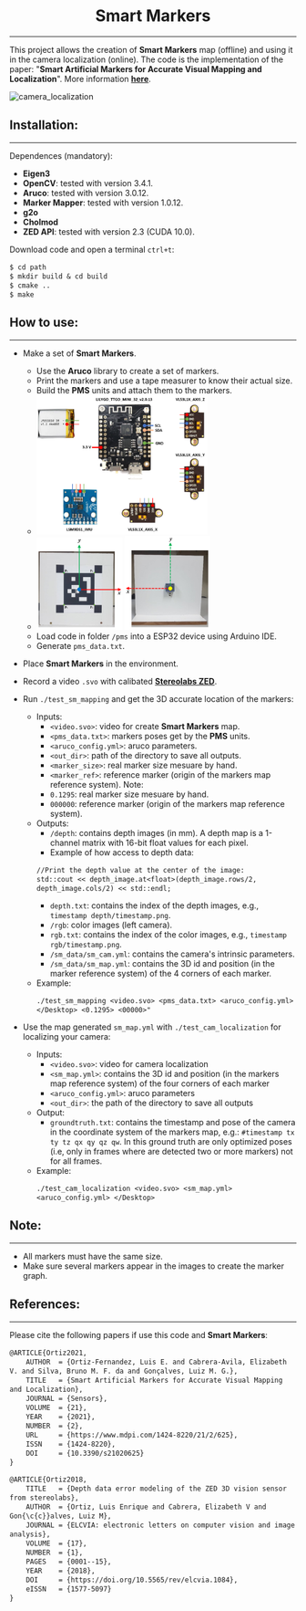 # <center> Smart Markers

---

This project allows the creation of **Smart Markers** map (offline) and using it in the camera localization (online). The code is the implementation of the paper: "**Smart Artificial Markers for Accurate Visual Mapping and Localization**". More information __[here](https://www.mdpi.com/1424-8220/21/2/625)__.

<img src="/images/camera_localization.gif" alt="camera_localization" width="1000" class="center"/>

## Installation:
---

Dependences (mandatory):

+ **Eigen3**
+ **OpenCV**: tested with version 3.4.1.
+ **Aruco**: tested with version 3.0.12.
+ **Marker Mapper**: tested with version 1.0.12.
+ **g2o**
+ **Cholmod**
+ **ZED API**: tested with version 2.3 (CUDA 10.0).

Download code and open a terminal `ctrl+t`:

    $ cd path 
    $ mkdir build & cd build 
    $ cmake .. 
    $ make

## How to use:
---

+ Make a set of **Smart Markers**.
    * Use the **Aruco** library to create a set of markers.
    * Print the markers and use a tape measurer to know their actual size. 
    * Build the **PMS** units and attach them to the markers.
    * <img src="/images/schematic.png" alt="marker_front" width="300" class="center"/>
    * <img src="/images/marker_front.png" alt="marker_front" width="150" class="center"/> <img src="/images/marker_back.png" alt="marker_back" width="150" class="center"/>
    * Load code in folder `/pms` into a ESP32 device using Arduino IDE.
    * Generate `pms_data.txt`.
+ Place **Smart Markers** in the environment.
+ Record a video `.svo` with calibated __[Stereolabs ZED](https://www.stereolabs.com/zed/)__.

+ Run `./test_sm_mapping` and get the 3D accurate location of the markers:
    + Inputs:
        * `<video.svo>`: video for create **Smart Markers** map.
        * `<pms_data.txt>`: markers poses get by the **PMS** units.
        * `<aruco_config.yml>`: aruco parameters.
        * `<out_dir>`: path of the directory to save all outputs.
        * `<marker_size>`: real marker size mesuare by hand.
        * `<marker_ref>`: reference marker (origin of the markers map reference system).
        Note:
        + `0.1295`: real marker size mesuare by hand.
        + `000000`: reference marker (origin of the markers map reference system).
    + Outputs:
        * `/depth`: contains depth images (in mm). A depth map is a 1-channel matrix with 16-bit float values for each pixel.
        * Example of how access to depth data:
        ```
        //Print the depth value at the center of the image:
        std::cout << depth_image.at<float>(depth_image.rows/2, depth_image.cols/2) << std::endl;
        ```
        * `depth.txt`: contains the index of the depth images, e.g., `timestamp depth/timestamp.png`.
        * `/rgb`: color images (left camera).
        * `rgb.txt`: contains the index of the color images, e.g., `timestamp rgb/timestamp.png`.
        * `/sm_data/sm_cam.yml`: contains the camera's intrinsic parameters.
        * `/sm_data/sm_map.yml`: contains the 3D id and position (in the marker reference system) of the 4 corners of each marker.
    + Example:
        ```
        ./test_sm_mapping <video.svo> <pms_data.txt> <aruco_config.yml> </Desktop> <0.1295> <00000>"
        ```

+ Use the map generated `sm_map.yml` with `./test_cam_localization` for localizing your camera:

    + Inputs:
        * `<video.svo>`: video for camera localization
        * `<sm_map.yml>`: contains the 3D id and position (in the markers map reference system) of the four corners of each marker
        * `<aruco_config.yml>`: aruco parameters 
        * `<out_dir>`: the path of the directory to save all outputs
    + Output:
        * `groundtruth.txt`: contains the timestamp and pose of the camera in the coordinate system of the markers map, e.g.:
        `#timestamp tx ty tz qx qy qz qw`. In this ground truth are only optimized poses (i.e, only in frames where are detected two or more markers) not for all frames.
    + Example:    
        ```
        ./test_cam_localization <video.svo> <sm_map.yml> <aruco_config.yml> </Desktop>
        ```

## **Note:**
---

+ All markers must have the same size. 
+ Make sure several markers appear in the images to create the marker graph. 

## References:
---

Please cite the following papers if use this code and **Smart Markers**:
```
@ARTICLE{Ortiz2021,
    AUTHOR  = {Ortiz-Fernandez, Luis E. and Cabrera-Avila, Elizabeth V. and Silva, Bruno M. F. da and Gonçalves, Luiz M. G.},
    TITLE   = {Smart Artificial Markers for Accurate Visual Mapping and Localization},
    JOURNAL = {Sensors},
    VOLUME  = {21},
    YEAR    = {2021},
    NUMBER  = {2},
    URL     = {https://www.mdpi.com/1424-8220/21/2/625},
    ISSN    = {1424-8220},
    DOI     = {10.3390/s21020625}
}
```   
```
@ARTICLE{Ortiz2018,
    TITLE   = {Depth data error modeling of the ZED 3D vision sensor from stereolabs},
    AUTHOR  = {Ortiz, Luis Enrique and Cabrera, Elizabeth V and Gon{\c{c}}alves, Luiz M},
    JOURNAL = {ELCVIA: electronic letters on computer vision and image analysis},
    VOLUME  = {17},
    NUMBER  = {1},
    PAGES   = {0001--15},
    YEAR    = {2018},
    DOI     = {https://doi.org/10.5565/rev/elcvia.1084},
    eISSN   = {1577-5097} 
}
```